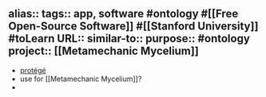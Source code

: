 alias::
tags:: app, software #ontology #[[Free Open-Source Software]] #[[Stanford University]] #toLearn
URL::
similar-to::
purpose:: #ontology  
project:: [[Metamechanic Mycelium]]
-
- [protégé](https://protege.stanford.edu/)
- use for [[Metamechanic Mycelium]]?
-